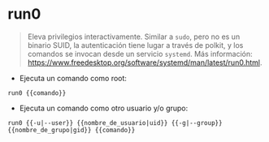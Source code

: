 # run0

> Eleva privilegios interactivamente.
> Similar a `sudo`, pero no es un binario SUID, la autenticación tiene lugar a través de polkit, y los comandos se invocan desde un servicio `systemd`.
> Más información: <https://www.freedesktop.org/software/systemd/man/latest/run0.html>.

- Ejecuta un comando como root:

`run0 {{comando}}`

- Ejecuta un comando como otro usuario y/o grupo:

`run0 {{-u|--user}} {{nombre_de_usuario|uid}} {{-g|--group}} {{nombre_de_grupo|gid}} {{comando}}`
